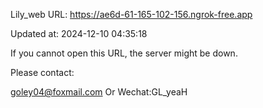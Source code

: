 Lily_web URL: https://ae6d-61-165-102-156.ngrok-free.app

Updated at: 2024-12-10 04:35:18

If you cannot open this URL, the server might be down.

Please contact: 

goley04@foxmail.com Or Wechat:GL_yeaH